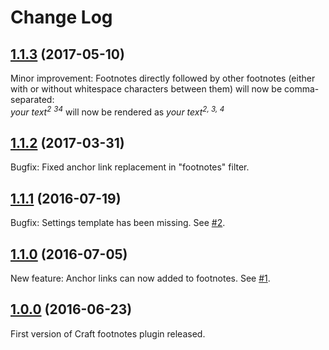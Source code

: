 # Change Log

## [1.1.3](https://github.com/Vierbeuter/craft-footnotes/tree/1.1.3) (2017-05-10)
Minor improvement: Footnotes directly followed by other footnotes (either with or without whitespace characters between them) will now be comma-separated:  
*your text<sup>2</sup> <sup>3</sup><sup>4</sup>* will now be rendered as *your text<sup>2, 3, 4</sup>*

## [1.1.2](https://github.com/Vierbeuter/craft-footnotes/tree/1.1.2) (2017-03-31)
Bugfix: Fixed anchor link replacement in "footnotes" filter.

## [1.1.1](https://github.com/Vierbeuter/craft-footnotes/tree/1.1.1) (2016-07-19)
Bugfix: Settings template has been missing. See [#2](https://github.com/Vierbeuter/craft-footnotes/issues/2).

## [1.1.0](https://github.com/Vierbeuter/craft-footnotes/tree/1.1.0) (2016-07-05)
New feature: Anchor links can now added to footnotes. See [#1](https://github.com/Vierbeuter/craft-footnotes/issues/1).

## [1.0.0](https://github.com/Vierbeuter/craft-footnotes/tree/1.0.0) (2016-06-23)
First version of Craft footnotes plugin released.
